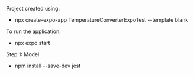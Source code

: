 Project created using:
- npx create-expo-app TemperatureConverterExpoTest --template blank

To run the application:
- npx expo start

Step 1: Model
- npm install --save-dev jest
